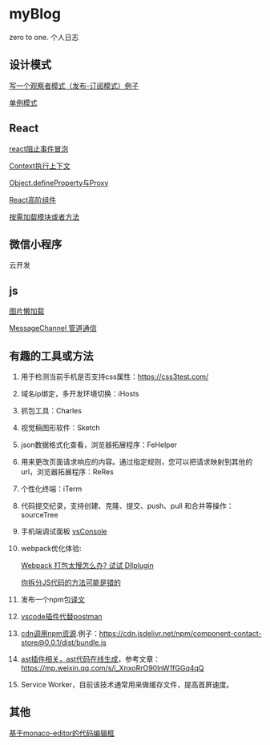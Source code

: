 # myBlog
zero to one. 个人日志
## 设计模式
[写一个观察者模式（发布-订阅模式）例子](https://github.com/twosugar/myBlog/issues/1)

[单例模式](https://github.com/twosugar/myBlog/issues/2)

## React
[react阻止事件冒泡](https://github.com/twosugar/myBlog/issues/3)

[Context执行上下文](https://github.com/twosugar/myBlog/issues/4)

[Object.defineProperty与Proxy](https://github.com/twosugar/myBlog/issues/5)

[React高阶组件](https://github.com/twosugar/myBlog/issues/6)

[按需加载模块或者方法](https://github.com/twosugar/myBlog/issues/11)

## 微信小程序
云开发

## js
[图片懒加载](https://github.com/twosugar/myBlog/issues/7)

[MessageChannel 管道通信](https://github.com/twosugar/myBlog/issues/9)

## 有趣的工具或方法
1. 用于检测当前手机是否支持css属性：https://css3test.com/
2. 域名ip绑定，多开发环境切换：iHosts
3. 抓包工具：Charles
4. 视觉稿图形软件：Sketch
5. json数据格式化查看，浏览器拓展程序：FeHelper
6. 用来更改页面请求响应的内容。通过指定规则，您可以把请求映射到其他的url，浏览器拓展程序：ReRes
7. 个性化终端：iTerm
8. 代码提交纪录，支持创建、克隆、提交、push、pull 和合并等操作：sourceTree
9. 手机端调试面板 [vsConsole](https://github.com/Tencent/vConsole/blob/dev/README_CN.md)
10. webpack优化体验:

    [Webpack 打包太慢怎么办? 试试 Dllplugin](https://mp.weixin.qq.com/s/W5_WiDGck6tMUe4CNU_qPA)
    
    [你拆分JS代码的方法可能是错的](https://mp.weixin.qq.com/s/W5_WiDGck6tMUe4CNU_qPA)
11. 发布一个npm包[译文](https://juejin.im/post/5c26c1b65188252dcb312ad6)
12. [vscode插件代替postman](https://juejin.im/post/5e2067f7f265da3e405028fb?from=timeline)
13. [cdn调用npm资源](https://www.jsdelivr.com/).例子：https://cdn.jsdelivr.net/npm/component-contact-store@0.0.1/dist/bundle.js
14. [ast插件相关，ast代码在线生成](https://astexplorer.net/)，参考文章：https://mp.weixin.qq.com/s/i_XnxoRrO90lnW1fGGq4qQ
15. Service Worker，目前该技术通常用来做缓存文件，提高首屏速度。
## 其他
[基于monaco-editor的代码编辑框](https://github.com/twosugar/myBlog/issues/8)
